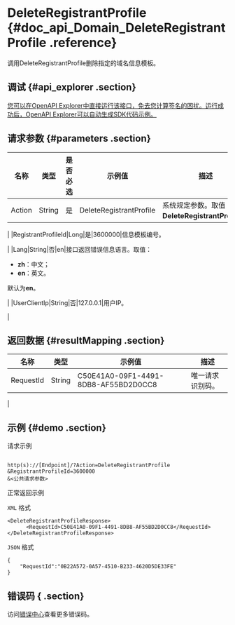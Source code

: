 # DeleteRegistrantProfile {#doc_api_Domain_DeleteRegistrantProfile .reference}

调用DeleteRegistrantProfile删除指定的域名信息模板。

## 调试 {#api_explorer .section}

[您可以在OpenAPI Explorer中直接运行该接口，免去您计算签名的困扰。运行成功后，OpenAPI Explorer可以自动生成SDK代码示例。](https://api.aliyun.com/#product=Domain&api=DeleteRegistrantProfile&type=RPC&version=2018-01-29)

## 请求参数 {#parameters .section}

|名称|类型|是否必选|示例值|描述|
|--|--|----|---|--|
|Action|String|是|DeleteRegistrantProfile|系统规定参数。取值：**DeleteRegistrantProfile**。

 |
|RegistrantProfileId|Long|是|3600000|信息模板编号。

 |
|Lang|String|否|en|接口返回错误信息语言。取值：

 -   **zh**：中文；
-   **en**：英文。

 默认为**en**。

 |
|UserClientIp|String|否|127.0.0.1|用户IP。

 |

## 返回数据 {#resultMapping .section}

|名称|类型|示例值|描述|
|--|--|---|--|
|RequestId|String|C50E41A0-09F1-4491-8DB8-AF55BD2D0CC8|唯一请求识别码。

 |

## 示例 {#demo .section}

请求示例

``` {#request_demo}

http(s)://[Endpoint]/?Action=DeleteRegistrantProfile
&RegistrantProfileId=3600000
&<公共请求参数>

```

正常返回示例

`XML` 格式

``` {#xml_return_success_demo}
<DeleteRegistrantProfileResponse>
      <RequestId>C50E41A0-09F1-4491-8DB8-AF55BD2D0CC8</RequestId>
</DeleteRegistrantProfileResponse>
```

`JSON` 格式

``` {#json_return_success_demo}
{
	"RequestId":"0B22A572-0A57-4510-B233-4620D5DE33FE"
}
```

## 错误码 { .section}

访问[错误中心](https://error-center.aliyun.com/status/product/Domain)查看更多错误码。

